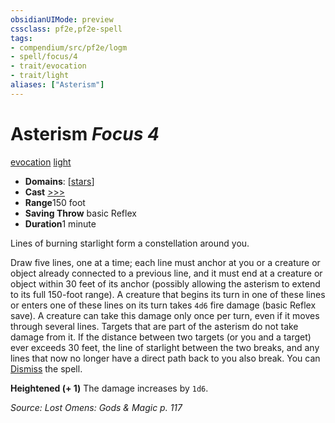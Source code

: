 ```yaml
---
obsidianUIMode: preview
cssclass: pf2e,pf2e-spell
tags:
- compendium/src/pf2e/logm
- spell/focus/4
- trait/evocation
- trait/light
aliases: ["Asterism"]
---
```

# Asterism *Focus 4*   
[evocation](../../Rules/traits/evocation.md)  [light](../../Rules/traits/light.md)  

- **Domains**: [[stars](../setting/domains.md#Stars)]
- **Cast** [>>>](../../Rules/core-rulebook/chapter-9-playing-the-game.md#Actions "Three-Action") 
- **Range**150 foot
- **Saving Throw**  basic Reflex
- **Duration**1 minute

Lines of burning starlight form a constellation around you.

Draw five lines, one at a time; each line must anchor at you or a creature or object already connected to a previous line, and it must end at a creature or object within 30 feet of its anchor (possibly allowing the asterism to extend to its full 150-foot range). A creature that begins its turn in one of these lines or enters one of these lines on its turn takes `4d6` fire damage (basic Reflex save). A creature can take this damage only once per turn, even if it moves through several lines. Targets that are part of the asterism do not take damage from it. If the distance between two targets (or you and a target) ever exceeds 30 feet, the line of starlight between the two breaks, and any lines that now no longer have a direct path back to you also break. You can [Dismiss](../../Rules/actions/dismiss.md) the spell.

**Heightened (+ 1)** The damage increases by `1d6`.

*Source: Lost Omens: Gods & Magic p. 117*